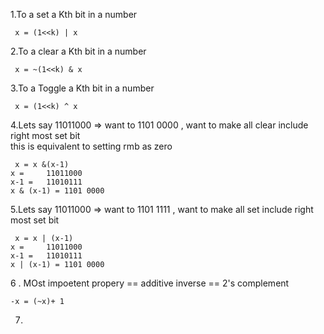 1.To a set a Kth bit in a number
```
 x = (1<<k) | x
```
2.To a clear a Kth bit in a number
```
 x = ~(1<<k) & x
```
3.To a Toggle a Kth bit in a number
```
 x = (1<<k) ^ x
```
4.Lets say 11011000 => want to 1101 0000 , want to make all clear include right most set bit<br>
this is equivalent to setting rmb as zero
```
 x = x &(x-1)
x =     11011000
x-1 =   11010111
x & (x-1) = 1101 0000
```
5.Lets say 11011000 => want to 1101 1111 , want to make all set include right most set bit
```
 x = x | (x-1)
x =     11011000
x-1 =   11010111
x | (x-1) = 1101 0000
```
6 . MOst impoetent propery == additive inverse == 2's complement
```
-x = (~x)+ 1
```
7.
